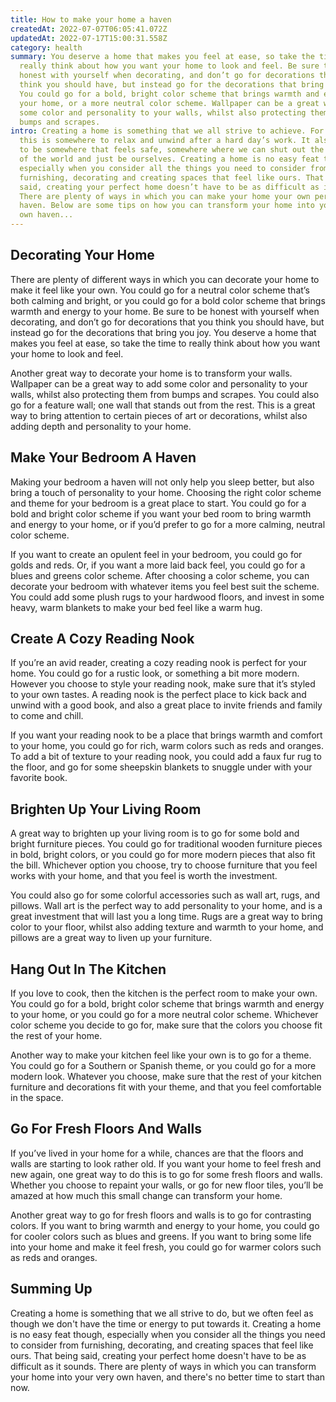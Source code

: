 ```yaml
---
title: How to make your home a haven
createdAt: 2022-07-07T06:05:41.072Z
updatedAt: 2022-07-17T15:00:31.558Z
category: health
summary: You deserve a home that makes you feel at ease, so take the time to
  really think about how you want your home to look and feel. Be sure to be
  honest with yourself when decorating, and don’t go for decorations that you
  think you should have, but instead go for the decorations that bring you joy.
  You could go for a bold, bright color scheme that brings warmth and energy to
  your home, or a more neutral color scheme. Wallpaper can be a great way to add
  some color and personality to your walls, whilst also protecting them from
  bumps and scrapes.
intro: Creating a home is something that we all strive to achieve. For most,
  this is somewhere to relax and unwind after a hard day’s work. It also needs
  to be somewhere that feels safe, somewhere where we can shut out the troubles
  of the world and just be ourselves. Creating a home is no easy feat though,
  especially when you consider all the things you need to consider from
  furnishing, decorating and creating spaces that feel like ours. That being
  said, creating your perfect home doesn’t have to be as difficult as it sounds.
  There are plenty of ways in which you can make your home your own personal
  haven. Below are some tips on how you can transform your home into your very
  own haven...
---
```


## Decorating Your Home

There are plenty of different ways in which you can decorate your home to make it feel like your own. You could go for a neutral color scheme that’s both calming and bright, or you could go for a bold color scheme that brings warmth and energy to your home. Be sure to be honest with yourself when decorating, and don’t go for decorations that you think you should have, but instead go for the decorations that bring you joy. You deserve a home that makes you feel at ease, so take the time to really think about how you want your home to look and feel.

Another great way to decorate your home is to transform your walls. Wallpaper can be a great way to add some color and personality to your walls, whilst also protecting them from bumps and scrapes. You could also go for a feature wall; one wall that stands out from the rest. This is a great way to bring attention to certain pieces of art or decorations, whilst also adding depth and personality to your home.

## Make Your Bedroom A Haven

Making your bedroom a haven will not only help you sleep better, but also bring a touch of personality to your home. Choosing the right color scheme and theme for your bedroom is a great place to start. You could go for a bold and bright color scheme if you want your bed room to bring warmth and energy to your home, or if you’d prefer to go for a more calming, neutral color scheme.

If you want to create an opulent feel in your bedroom, you could go for golds and reds. Or, if you want a more laid back feel, you could go for a blues and greens color scheme. After choosing a color scheme, you can decorate your bedroom with whatever items you feel best suit the scheme. You could add some plush rugs to your hardwood floors, and invest in some heavy, warm blankets to make your bed feel like a warm hug.

## Create A Cozy Reading Nook

If you’re an avid reader, creating a cozy reading nook is perfect for your home. You could go for a rustic look, or something a bit more modern. However you choose to style your reading nook, make sure that it’s styled to your own tastes. A reading nook is the perfect place to kick back and unwind with a good book, and also a great place to invite friends and family to come and chill.

If you want your reading nook to be a place that brings warmth and comfort to your home, you could go for rich, warm colors such as reds and oranges. To add a bit of texture to your reading nook, you could add a faux fur rug to the floor, and go for some sheepskin blankets to snuggle under with your favorite book.

## Brighten Up Your Living Room

A great way to brighten up your living room is to go for some bold and bright furniture pieces. You could go for traditional wooden furniture pieces in bold, bright colors, or you could go for more modern pieces that also fit the bill. Whichever option you choose, try to choose furniture that you feel works with your home, and that you feel is worth the investment.

You could also go for some colorful accessories such as wall art, rugs, and pillows. Wall art is the perfect way to add personality to your home, and is a great investment that will last you a long time. Rugs are a great way to bring color to your floor, whilst also adding texture and warmth to your home, and pillows are a great way to liven up your furniture.

## Hang Out In The Kitchen

If you love to cook, then the kitchen is the perfect room to make your own. You could go for a bold, bright color scheme that brings warmth and energy to your home, or you could go for a more neutral color scheme. Whichever color scheme you decide to go for, make sure that the colors you choose fit the rest of your home.

Another way to make your kitchen feel like your own is to go for a theme. You could go for a Southern or Spanish theme, or you could go for a more modern look. Whatever you choose, make sure that the rest of your kitchen furniture and decorations fit with your theme, and that you feel comfortable in the space.

## Go For Fresh Floors And Walls

If you’ve lived in your home for a while, chances are that the floors and walls are starting to look rather old. If you want your home to feel fresh and new again, one great way to do this is to go for some fresh floors and walls. Whether you choose to repaint your walls, or go for new floor tiles, you’ll be amazed at how much this small change can transform your home.

Another great way to go for fresh floors and walls is to go for contrasting colors. If you want to bring warmth and energy to your home, you could go for cooler colors such as blues and greens. If you want to bring some life into your home and make it feel fresh, you could go for warmer colors such as reds and oranges.

## Summing Up

Creating a home is something that we all strive to do, but we often feel as though we don't have the time or energy to put towards it. Creating a home is no easy feat though, especially when you consider all the things you need to consider from furnishing, decorating, and creating spaces that feel like ours. That being said, creating your perfect home doesn't have to be as difficult as it sounds. There are plenty of ways in which you can transform your home into your very own haven, and there's no better time to start than now.
